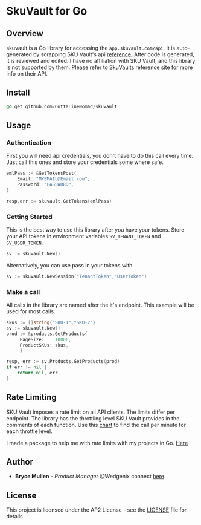 # SkuVault for Go

## Overview

skuvault is a Go library for accessing  the `app.skuvault.com/api`. It is auto-generated by scrapping SKU Vault's api [reference.](https://dev.skuvault.com/reference) After code is generated, it is reviewed and edited. I have no affiliation with SKU Vault, and this library is not supported by them. Please refer to SkuVaults reference site for more info on their API.

## Install

```go
go get github.com/OuttaLineNomad/skuvault
```

## Usage

### Authentication

First you will need api credentials, you don't have to do this call every time. Just call this ones and store your credentials some where safe.

```go
emlPass := &GetTokensPost{
    Email: "MYEMAIL@Email.com",
    Password: "PASSWORD",
}

resp,err := skuvault.GetTokens(emlPass)
```

### Getting Started

This is the best way to use this library after you have your tokens. Store your API tokens in environment variables `SV_TENANT_TOKEN` and `SV_USER_TOKEN`.

```go
sv := skuvault.New()
```

Alternatively, you can use pass in your tokens with.

```go
sv := skuvault.NewSession("TenantToken","UserToken")
```

### Make a call

All calls in the library are named after the it's endpoint. This example will be used for most calls.

```go
skus := []string{"SKU-1","SKU-2"}
sv := skuvault.New()
prod := &products.GetProducts{
     PageSize:    10000,
     ProductSKUs: skus,
     }

resp, err := sv.Products.GetProducts(prod)
if err != nil {
    return nil, err
}
```

## Rate Limiting

SKU Vault imposes a rate limit on all API clients. The limits differ per endpoint. The library has the throttling level SKU Vault provides in the comments of each function. Use this [chart](https://dev.skuvault.com/docs/throttles) to find the call per minute for each throttle level.

I made a package to help me with rate limits with my projects in Go. [Here](https://github.com/OuttaLineNomad/throttle)

## Author

* **Bryce Mullen** - *Product Manager*  @Wedgenix connect [here](https://www.linkedin.com/in/bryce-mullen).

## License

This project is licensed under the AP2 License - see the [LICENSE](LICENSE) file for details